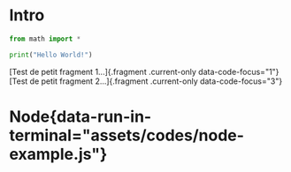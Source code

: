 # Intro

```python
from math import *

print("Hello World!")
```

[Test de petit fragment 1...]{.fragment .current-only data-code-focus="1"} 
[Test de petit fragment 2...]{.fragment .current-only data-code-focus="3"} 



# Node{data-run-in-terminal="assets/codes/node-example.js"}



